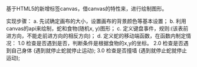 基于HTML5的新增标签canvas，借canvas的特性来，进行绘制图形。

实现步骤：
 a. 先试确定画布的大小，设置画布的背景颜色等基本设置；
 b. 利用canvas的api来绘制，蛇和食物(随机x, y)图形；
 c. 定义键盘事件，规则:(该表前进方向，不能走前进方向的相反方向)；
 d. 定义蛇的移动端函数，在函数内制定情况：
      1.0 检查是否遇到是否，判断条件是根据食物的x,y的坐标。
      2.0 检查是否遇到自己身体 (遇到就停止蛇就停止运动);
      3.0 检查是否撞墙 (遇到就停止蛇就停止运动);
